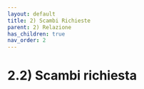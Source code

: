 ```yaml
---
layout: default
title: 2) Scambi Richieste
parent: 2) Relazione
has_children: true
nav_order: 2
---
```


# 2.2) Scambi richiesta